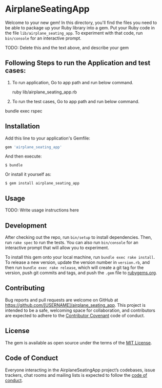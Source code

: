 # AirplaneSeatingApp

Welcome to your new gem! In this directory, you'll find the files you need to be able to package up your Ruby library into a gem. Put your Ruby code in the file `lib/airplane_seating_app`. To experiment with that code, run `bin/console` for an interactive prompt.

TODO: Delete this and the text above, and describe your gem

## Following Steps to run the Application and test cases:

1. To run application, Go to app path and run below command.

   ruby lib/airplane_seating_app.rb

2. To run the test cases, Go to app path and run below command.

  bundle exec rspec


## Installation

Add this line to your application's Gemfile:

```ruby
gem 'airplane_seating_app'
```

And then execute:

    $ bundle

Or install it yourself as:

    $ gem install airplane_seating_app

## Usage

TODO: Write usage instructions here

## Development

After checking out the repo, run `bin/setup` to install dependencies. Then, run `rake spec` to run the tests. You can also run `bin/console` for an interactive prompt that will allow you to experiment.

To install this gem onto your local machine, run `bundle exec rake install`. To release a new version, update the version number in `version.rb`, and then run `bundle exec rake release`, which will create a git tag for the version, push git commits and tags, and push the `.gem` file to [rubygems.org](https://rubygems.org).

## Contributing

Bug reports and pull requests are welcome on GitHub at https://github.com/[USERNAME]/airplane_seating_app. This project is intended to be a safe, welcoming space for collaboration, and contributors are expected to adhere to the [Contributor Covenant](http://contributor-covenant.org) code of conduct.

## License

The gem is available as open source under the terms of the [MIT License](https://opensource.org/licenses/MIT).

## Code of Conduct

Everyone interacting in the AirplaneSeatingApp project’s codebases, issue trackers, chat rooms and mailing lists is expected to follow the [code of conduct](https://github.com/[USERNAME]/airplane_seating_app/blob/master/CODE_OF_CONDUCT.md).
